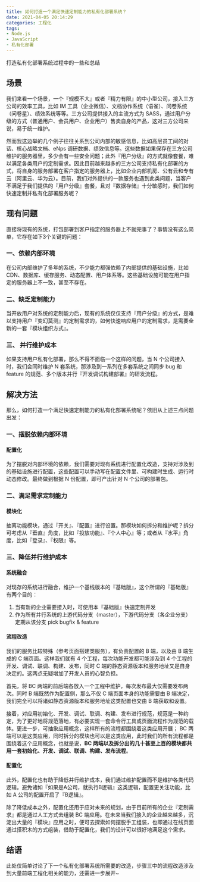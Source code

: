 ```yaml
---
title: 如何打造一个满足快速定制能力的私有化部署系统？
date: 2021-04-05 20:14:29
categories: 工程化
tags:
- Node.js
- JavaScript
- 私有化部署
---
```


打造私有化部署系统过程中的一些和总结

<!-- more -->



## 场景

我们来看一个场景，一个『规模不大』或者『精力有限』的中小型公司，接入三方公司的效率工具，比如 IM 工具（企业微信）、文档协作系统（语雀）、问卷系统（问卷星）、绩效系统等等。三方公司提供接入的主流方式为 SASS，通过用户分级的方式（普通用户、会员用户、企业用户）售卖自身的产品，这对三方公司来说，易于统一维护。

然而我这边举的几个例子往往关系到公司内部的敏感信息，比如高层员工间的对话、核心战略文档、eNps 调研数据、绩效信息等。这些数据如果保存在三方公司维护的服务器里，多少会有一些安全问题；此外『用户分级』的方式就像套餐，难以满足各类用户的定制需求。因此目前越来越多的三方公司支持私有化部署的方式，将自身的服务部署在客户指定的服务器上，比如企业内部机房、公有云和专有云（阿里云、华为云）。目前，我们对外提供的一款服务也遇到此类问题，当客户不满足于我们提供的『用户分级』套餐，且对『数据存储』十分敏感时，我们如何快速定制并私有化部署服务呢？



## 现有问题

直接将现有的系统，打包部署到客户指定的服务器上不就完事了？事情没有这么简单，它存在如下3个关键的问题：

### 一、依赖内部环境

在公司内部维护了多年的系统，不少能力都强依赖了内部提供的基础设施，比如 CDN、数据库、缓存服务、动态配置、用户体系等。这些基础设施可能在用户指定的服务器上不一致，甚至不存在。

### 二、缺乏定制能力

当开放用户对系统的定制能力后，现有的系统仅仅支持『用户分级』的方式，是难以支持用户『变幻莫测』的定制需求的，如何快速响应用户的定制需求，是需要全新的一套『模块组织方式』。

### 三、 并行维护成本

如果支持用户私有化部署，那么不得不面临一个这样的问题，当 N 个公司接入时，我们会同时维护 N 套系统，那涉及到一系列在多套系统之间同步 bug 和 feature 的规范、多个版本并行『开发调试构建部署』的研发流程。



## 解决方法

那么，如何打造一个满足快速定制能力的私有化部署系统呢？依旧从上述三点问题出发：

### 一、摆脱依赖内部环境

#### 配置化

为了摆脱对内部环境的依赖，我们需要对现有系统进行配置化改造，支持对涉及到的基础设施进行配置，这些配置可以手动写在配置文件里、可构建时生成、运行时动态修改。最终做到根据 N 份配置，即可产出针对 N 个公司的部署包。

### 二、满足需求定制能力

#### 模块化

抽离功能模块，通过『开关』、『配置』进行设置。那模块如何拆分和维护呢？拆分可考虑从『垂直』角度，比如『投放功能』、『个人中心』等；或者从『水平』角度，比如『登录』、『权限』等。

### 三、降低并行维护成本

#### 系统融合

对现存的系统进行融合，维护一个基线版本的『基础版』，这个所谓的『基础版』有两个目的：

1. 当有新的企业需要接入时，可使用本『基础版』快速定制开发
2. 作为所有并行系统的上游代码分支（master），下游代码分支（各企业分支）定期从该分支 pick bugfix & feature

#### 流程改造

我们的服务比较特殊（参考页面搭建类服务），有负责配置的 B 端，以及由 B 端生成的 C 端页面。这样我们就有 4 个工程，每次功能开发都可能涉及到 4 个工程的开发、调试、联调、构建、发布，同时 C 端的静态资源版本和服务地址又是自身决定的。这两点无疑增加了开发人员的心智负担。

首先，将 BC 两端的前后端各放入一个工程中维护，每次发布最大仅需要发布两次。同时 B 端既然作为配置侧，那么不仅 C 端页面本身的功能需要由 B 端决定，我们完全可以将诸如静态资源版本和服务地址这类配置也交由 B 端获取和设置。

接着，对应用初始化、开发、调试、联调、构建、发布进行规范，规范是一种约定，为了更好地将规范落地，有必要实现一套命令行工具或页面流程作为规范的载体。更进一步，可抽象应用概念，这样所有的流程都围绕着这类应用开展； BC 两端可以是这类应用，同时拆分的模块也可以是这类应用，此时我们的所有流程都是围绕着这个应用概念，也就是说，**BC 两端以及拆分出的几十甚至上百的模块都共用一套初始化、开发、调试、联调、构建、发布流程**。

#### 配置化

此外，配置化也有助于降低并行维护成本，我们通过维护配置而不是维护各类代码逻辑。避免诸如『如果是A公司，就执行B逻辑』这类逻辑，配置更关注功能，比如 A 公司的配置开启了『B逻辑』。

除了降低成本之外，配置化还用于应对未来的规划，由于目前所有的企业『定制需求』都是通过人工方式去组装 BC 端应用。在未来当我们接入的企业越来越多，沉淀出大量的『模块』应用之时，便可去探索如何摆脱手工组装，也即通过在线页面通过搭积木的方式组装，借助于配置化，我们的设计可以很好地满足这个需求。



## 结语

此处仅简单讨论了下一个私有化部署系统所需要的改造，步骤三中的流程改造涉及到大量前端工程化相关的能力，还需进一步展开~